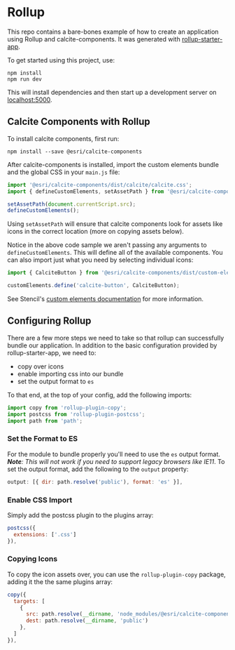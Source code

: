 # Rollup

This repo contains a bare-bones example of how to create an application using Rollup and calcite-components. It was generated with [rollup-starter-app](https://github.com/rollup/rollup-starter-lib).

To get started using this project, use:

```
npm install
npm run dev
```

This will install dependencies and then start up a development server on [localhost:5000](http://localhost:5000).

## Calcite Components with Rollup

To install calcite components, first run:

```
npm install --save @esri/calcite-components
```

After calcite-components is installed, import the custom elements bundle and the global CSS in your `main.js` file:

```js
import '@esri/calcite-components/dist/calcite/calcite.css';
import { defineCustomElements, setAssetPath } from '@esri/calcite-components/dist/custom-elements';

setAssetPath(document.currentScript.src);
defineCustomElements();
```

Using `setAssetPath` will ensure that calcite components look for assets like icons in the correct location (more on copying assets below).

Notice in the above code sample we aren't passing any arguments to `defineCustomElements`. This will define all of the available components. You can also import just what you need by selecting individual icons:

```js
import { CalciteButton } from '@esri/calcite-components/dist/custom-elements';

customElements.define('calcite-button', CalciteButton);
```

See Stencil's [custom elements documentation](https://stenciljs.com/docs/custom-elements) for more information.

## Configuring Rollup

There are a few more steps we need to take so that rollup can successfully bundle our application. In addition to the basic configuration provided by rollup-starter-app, we need to:

- copy over icons
- enable importing css into our bundle
- set the output format to `es`

To that end, at the top of your config, add the following imports:

```js
import copy from 'rollup-plugin-copy';
import postcss from 'rollup-plugin-postcss';
import path from 'path';
```

### Set the Format to ES

For the module to bundle properly you'll need to use the `es` output format. _**Note**: This will not work if you need to support legacy browsers like IE11_. To set the output format, add the following to the `output` property:

```js
output: [{ dir: path.resolve('public'), format: 'es' }],
```

### Enable CSS Import

Simply add the postcss plugin to the plugins array:

```js
postcss({
  extensions: ['.css']
}),
```

### Copying Icons

To copy the icon assets over, you can use the `rollup-plugin-copy` package, adding it the the same plugins array:

```js
copy({
  targets: [
    {
      src: path.resolve(__dirname, 'node_modules/@esri/calcite-components/dist/calcite/assets'),
      dest: path.resolve(__dirname, 'public')
    },
  ]
}),
```

